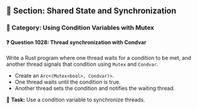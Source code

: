 ## 📘 Section: Shared State and Synchronization
### 🔹 Category: Using Condition Variables with Mutex
#### ❓ Question 1028: Thread synchronization with Condvar

Write a Rust program where one thread waits for a condition to be met, and another thread signals that condition using `Mutex` and `Condvar`.

- Create an `Arc<(Mutex<bool>, Condvar)>`.
- One thread waits until the condition is true.
- Another thread sets the condition and notifies the waiting thread.

🔧 **Task:** Use a condition variable to synchronize threads.
